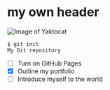# my own header
![Image of Yaktocat](https://octodex.github.com/images/yaktocat.png)

```
$ git init
My Git repository
```


- [ ] Turn on GitHub Pages
- [X] Outline my portfolio
- [ ] Introduce myself to the world
